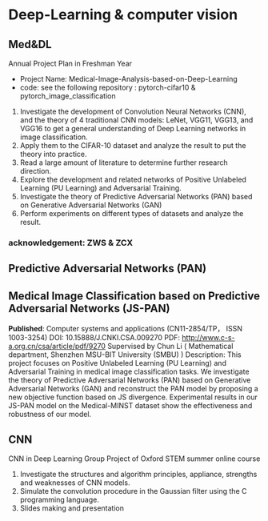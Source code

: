# Deep-Learning & computer vision
## Med&DL
Annual Project Plan in Freshman Year
* Project Name: Medical-Image-Analysis-based-on-Deep-Learning
* code: see the following repository : pytorch-cifar10 & pytorch_image_classification
1. Investigate the development of Convolution Neural Networks (CNN), and the theory of 4 traditional CNN models: LeNet, VGG11, VGG13, and VGG16 to get a general understanding of Deep Learning networks in image classification. 
2. Apply them to the CIFAR-10 dataset and analyze the result to put the theory into practice.
3. Read a large amount of literature to determine further research direction.
4. Explore the development and related networks of Positive Unlabeled Learning (PU Learning) and Adversarial Training.
5. Investigate the theory of Predictive Adversarial Networks (PAN) based on Generative Adversarial Networks (GAN) 
6. Perform experiments on different types of datasets and analyze the result.

### acknowledgement: ZWS & ZCX


##  Predictive Adversarial Networks (PAN)
## Medical Image Classification based on Predictive Adversarial Networks (JS-PAN)
**Published**: Computer systems and applications (CN11-2854/TP， ISSN 1003-3254)
DOI:  10.15888/J.CNKI.CSA.009270
PDF: http://www.c-s-a.org.cn/csa/article/pdf/9270
Supervised by Chun Li ( Mathematical department, Shenzhen MSU-BIT University (SMBU) )
Description: This project focuses on Positive Unlabeled Learning (PU Learning) and Adversarial Training in medical image classification tasks. We investigate the theory of Predictive Adversarial Networks (PAN) based on Generative Adversarial Networks (GAN) and reconstruct the PAN model by proposing a new objective function based on JS divergence. Experimental results in our JS-PAN model on the Medical-MINST dataset show the effectiveness and robustness of our model.





## CNN 
CNN in Deep Learning
Group Project of Oxford STEM summer online course

1. Investigate the structures and algorithm principles, appliance, strengths and weaknesses of CNN models.
2. Simulate the convolution procedure in the Gaussian filter using the C programming language.
3. Slides making and presentation
